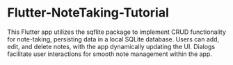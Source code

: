 # Flutter-NoteTaking-Tutorial
This Flutter app utilizes the sqflite package to implement CRUD functionality for note-taking, persisting data in a local SQLite database. Users can add, edit, and delete notes, with the app dynamically updating the UI. Dialogs facilitate user interactions for smooth note management within the app.

